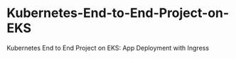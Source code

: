 # Kubernetes-End-to-End-Project-on-EKS
Kubernetes End to End Project on EKS: App Deployment with Ingress
